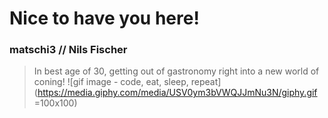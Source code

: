 # Nice to have you here!
### matschi3 // Nils Fischer
> In best age of 30, getting out of gastronomy right into a new world of coning!
![gif image - code, eat, sleep, repeat](https://media.giphy.com/media/USV0ym3bVWQJJmNu3N/giphy.gif =100x100)
